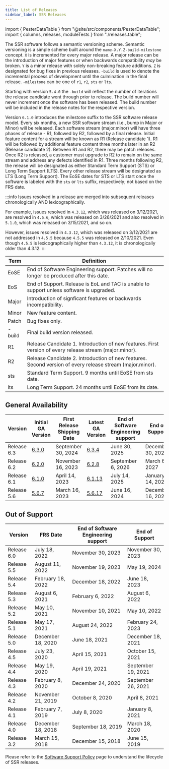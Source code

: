 ```yaml
---
title: List of Releases
sidebar_label: SSR Releases
---
```


import { PesterDataTable } from "@site/src/components/PesterDataTable";
import { columns, releases, moduleTests } from "./releases.table";

The SSR software follows a semantic versioning scheme. Semantic versioning is a simple scheme built around the `name-X.Y.Z-build-milestone` concept. `X` is incremented for every major release. A major release can be the introduction of major features or when backwards compatibility _may_ be broken. `Y` is a minor release with solely non-breaking feature additions. `Z` is designated for bug fixes in previous releases. `-build` is used to denote the incremental process of development until the culmination in the final release. `-milestone` can be one of `r1`, `r2`, `sts` or `lts`.

Starting with version `5.4.0` the `-build` will reflect the number of iterations the release candidate went through prior to release. The build number will never increment once the software has been released. The build number will be included in the release notes for the respective version.

Version `6.1.0` introduces the milestone suffix to the SSR software release model. Every six months, a new SSR software stream (i.e., bump in Major or Minor) will be released. Each software stream (major.minor) will have three phases of release - R1, followed by R2, followed by a final release. Initial feature content for a stream will be known as R1 (Release candidate 1). R1 will be followed by additional feature content three months later in an R2 (Release candidate 2). Between R1 and R2, there may be patch releases. Once R2 is released, a customer must upgrade to R2 to remain on the same stream and address any defects identified in R1. Three months following R2, the release will be designated as either Standard Term Support (STS) or Long Term Support (LTS). Every other release stream will be designated as LTS (Long Term Support). The EoSE dates for STS or LTS start once the software is labeled with the `sts` or `lts` suffix, respectively; not based on the FRS date.

:::info
Issues resolved in a release are merged into subsequent releases chronologically AND lexicographically. 

For example, issues resolved in `4.3.12`, which was released on 3/12/2021, are resolved in `4.5.6`, which was released on 3/26/2021 and also resolved in `5.1.0`, which was released on 3/15/2021, and so on.

However, issues resolved in `4.3.12`, which was released on 3/12/2021 are not addressed in `4.5.5` because `4.5.5` was released on 2/10/2021. Even though `4.5.5` is lexicographically higher than `4.3.12`, it is chronologically older than 4.3.12.
:::

| Term   | Definition |
| ------ | ---------- |
| EoSE   | End of Software Engineering support. Patches will no longer be produced after this date. |
| EoS    | End of Support. Release is EoL and TAC is unable to support unless software is upgraded. |
| Major  | Introduction of signficant features or backwards incompatibility. |
| Minor  | New feature content. |
| Patch  | Bug fixes only. |
| -build | Final build version released. |
| R1     | Release Candidate 1. Introduction of new features. First version of every release stream (major.minor). |
| R2     | Release Candidate 2. Introduction of new features. Second version of every release stream (major.minor). |
| sts    | Standard Term Support. 9 months until EoSE from sts date. |
| lts    | Long Term Support. 24 months until EoSE from lts date. |


## General Availability 

| Version | Initial GA Version | First Release Shipping Date | Latest GA Version | End of Software Engineering support | End of Support |
| --| -- | -- | -- | -- | -- |
| Release 6.3 | [6.3.0](release_notes_128t_6.3.md#release-630-107r1) | September 30, 2024 | [6.3.4](release_notes_128t_6.3.md#release-634-7r2) | June 30, 2025 | December 30, 2025 |
| Release 6.2 | [6.2.0](release_notes_128t_6.2.md#release-620-39r1) | November 16, 2023 | [6.2.8](release_notes_128t_6.2.md#release-628-10-lts) | September 6, 2026 | March 6, 2027 |
| Release 6.1 | [6.1.0](release_notes_128t_6.1.md#release-610-55r1) | April 14, 2023 | [6.1.13](release_notes_128t_6.1.md#release-6113-7-lts) | July 14, 2025 | January 14, 2026 |
| Release 5.6 | [5.6.7](release_notes_128t_5.6.md#release-567-4) | March 16, 2023 | [5.6.17](release_notes_128t_5.6.md#release-5617-1) | June 16, 2024 | December 16, 2024 |

## Out of Support

| Version     | FRS Date          | End of Software Engineering support | End of Support     |
| ----------- | ----------------- | ----------------------------------- | ------------------ |
| Release 6.0 | July 18, 2022     | November 30, 2023                   | November 30, 2023  |
| Release 5.5 | August 11, 2022   | November 19, 2023                   | May 19, 2024       |
| Release 5.4 | February 18, 2022 | December 18, 2022                   | June 18, 2023      |
| Release 5.3 | August 6, 2021    | February 6, 2022                    | August 6, 2022     |
| Release 5.2 | May 10, 2021      | November 10, 2021                   | May 10, 2022       |
| Release 5.1 | May 17, 2021      | August 24, 2022                     | February 24, 2023  |
| Release 5.0 | December 18, 2020 | June 18, 2021                       | December 18, 2021  |
| Release 4.5 | July 23, 2020     | April 15, 2021                      | October 15, 2021   |
| Release 4.4 | May 19, 2020      | April 19, 2021                      | September 19, 2021 |
| Release 4.3 | February 8, 2020  | December 24, 2020                   | September 26, 2021 |
| Release 4.2 | November 21, 2019 | October 8, 2020                     | April 8, 2021      |
| Release 4.1 | February 7, 2019  | July 8, 2020                        | January 8, 2021    |
| Release 4.0 | December 18, 2018 | September 18, 2019                  | March 18, 2020     |
| Release 3.2 | March 15, 2018    | December 15, 2018                   | June 15, 2019      |


Please refer to the [Software Support Policy](about_support_policy.md) page to understand the lifecycle of SSR releases.

